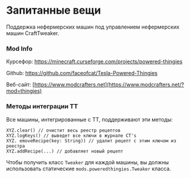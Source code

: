 # Запитанные вещи

Поддержка нефермерских машин под управлением нефермерских машин CraftTweaker.

### Mod Info

Курсефор: <https://minecraft.curseforge.com/projects/powered-thingies>

Github: <https://github.com/faceofcat/Tesla-Powered-Thingies>

Веб-сайт: [https://www.modcrafters.net](https://www.modcrafters.net/?mod=thingies)

### Методы интеграции ТТ

Все машины, интегрированные с ТТ, поддерживают эти методы:

```zenscript
XYZ.clear() // очистит весь реестр рецептов
XYZ.logKeys() // выведет все ключи в журнале CT's
XYZ. emoveRecipe(key: String)) // удалит рецепт с этим ключом из реестра
XYZ.addRecipe(...) // добавляет новый рецепт
```

Чтобы получить класс `Tweaker` для каждой машины, вы должны использовать статические `mods.poweredthingies.Tweaker` класса.